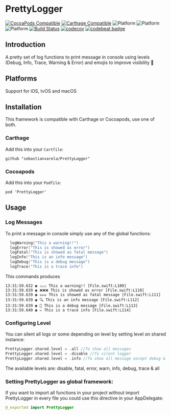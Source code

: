# PrettyLogger

[![CocoaPods Compatible](https://img.shields.io/cocoapods/v/PrettyLogger.svg)](https://img.shields.io/cocoapods/v/PrettyLogger.svg)
[![Carthage Compatible](https://img.shields.io/badge/Carthage-compatible-4BC51D.svg?style=flat)](https://github.com/Carthage/Carthage)
![Platform](https://img.shields.io/badge/platform-iOS-blue.svg?style=flat) 
![Platform](https://img.shields.io/badge/platform-tvOS-blue.svg?style=flat)
![Platform](https://img.shields.io/badge/platform-mac-blue.svg?style=flat)
[![Build Status](https://travis-ci.org/sebastianvarela/PrettyLogger.svg?branch=master)](https://travis-ci.org/sebastianvarela/PrettyLogger) [![codecov](https://codecov.io/gh/sebastianvarela/PrettyLogger/branch/master/graph/badge.svg)](https://codecov.io/gh/sebastianvarela/PrettyLogger) [![codebeat badge](https://codebeat.co/badges/1e22ecfc-f09e-4ebe-86f9-2d114633489f)](https://codebeat.co/projects/github-com-sebastianvarela-prettylogger-master)

## Introduction
A pretty set of log functions to print message in console using levels (Debug, Info, Trace, Warning & Error) and emojis to improve visibility 💪

## Platforms 
Support for iOS, tvOS and macOS

## Installation
This framework is compatible with Carthage or Cocoapods, use one of both.
### Carthage
Add this into your `Cartfile`:
```ogdl
github "sebastianvarela/PrettyLogger" 
```
### Cocoapods
Add this into your `Podfile`:
```ogdl
pod 'PrettyLogger' 
```

## Usage
### Log Messages
To print a message in console simply use any of the global functions:
```swift
  logWarning("This a warning!!")
  logError("This is showed as error")
  logFatal("This is showed as fatal message")
  logInfo("This is an info message")
  logDebug("This is a debug message")
  logTrace("This is a trace info")
```
This commands produces 
```ogdl 
13:31:59.632 ◉ ⚠️⚠️⚠️ This a warning!! [File.swift:L109]
13:31:59.639 ◉ ❌❌❌ This is showed as error [File.swift:L110]
13:31:59.639 ◉ ☠️☠️☠️ This is showed as fatal message [File.swift:L111]
13:31:59.639 ◉ 🔍 This is an info message [File.swift:L112]
13:31:59.639 ◉ 🐛 This is a debug message [File.swift:L113]
13:31:59.640 ◉ ✏️ This is a trace info [File.swift:L114]
```
### Configuring Level
You can silent all logs or some depending on level by setting level on shared instance:
```swift
PrettyLogger.shared.level = .all //To show all messages
PrettyLogger.shared.level = .disable //To silent logger
PrettyLogger.shared.level = .info //To show all message except debug & trace
```
The available levels are: disable, fatal, error, warn, info, debug, trace & all 
### Setting PrettyLogger as global framework:
If you want to import all functions in your project without import PrettyLogger in every file you could use this directive in your AppDelegate: 
```swift
@_exported import PrettyLogger
```
